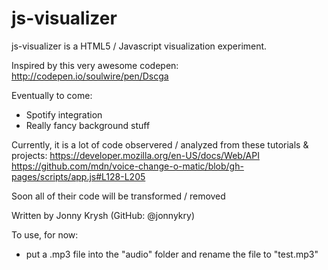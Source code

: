 js-visualizer
=============

js-visualizer is a HTML5 / Javascript visualization experiment.

Inspired by this very awesome codepen:  http://codepen.io/soulwire/pen/Dscga

Eventually to come:
  - Spotify integration
  - Really fancy background stuff

Currently, it is a lot of code observered / analyzed from these tutorials & projects:
https://developer.mozilla.org/en-US/docs/Web/API
https://github.com/mdn/voice-change-o-matic/blob/gh-pages/scripts/app.js#L128-L205
 
Soon all of their code will be transformed / removed

Written by Jonny Krysh (GitHub: @jonnykry)

To use, for now:
  - put a .mp3 file into the "audio" folder and rename the file to "test.mp3" 
